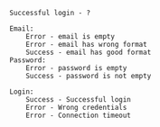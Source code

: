 

    Successful login - ?

    Email:
        Error - email is empty
        Error - email has wrong format
        Success - email has good format
    Password:
        Error - password is empty
        Success - password is not empty

    Login:
        Success - Successful login
        Error - Wrong credentials
        Error - Connection timeout